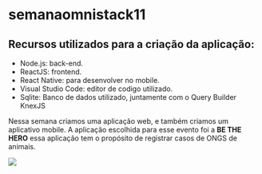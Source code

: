 # semanaomnistack11

## Recursos utilizados para a criação da aplicação:
  - Node.js: back-end.
  - ReactJS: frontend.
  - React Native: para desenvolver no mobile.
  - Visual Studio Code: editor de codigo utilizado.
  - Sqlite: Banco de dados utilizado, juntamente com o Query Builder KnexJS
  
Nessa semana criamos uma aplicação web, e também criamos um aplicativo mobile. A aplicação escolhida para esse evento foi a __BE THE HERO__ essa aplicação tem o propósito de registrar casos de ONGS de animais.

![](https://github.com/alexandredev3/semanaomnistack11/blob/master/aulas/images/login.png)

